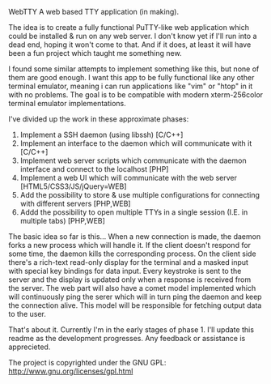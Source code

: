 WebTTY
A web based TTY application (in making).

The idea is to create a fully functional PuTTY-like web application which could be installed & run on any web server. I don't know yet if I'll run into a dead end, hoping it won't come to that. And if it does, at least it will have been a fun project which taught me something new.

I found some similar attempts to implement something like this, but none of them are good enough. I want this app to be fully functional like any other terminal emulator, meaning i can run applications like "vim" or "htop" in it with no problems. The goal is to be compatible with modern xterm-256color terminal emulator implementations.

I've divided up the work in these approximate phases:
1) Implement a SSH daemon (using libssh) [C/C++]
2) Implement an interface to the daemon which will communicate with it [C/C++]
3) Implement web server scripts which communicate with the daemon interface and connect to the localhost [PHP]
4) Implement a web UI which will communicate with the web server [HTML5/CSS3/JS/jQuery=WEB]
5) Add the possibility to store & use multiple configurations for connecting with different servers [PHP,WEB]
6) Addd the possibility to open multiple TTYs in a single session (I.E. in multiple tabs) [PHP,WEB]

The basic idea so far is this... When a new connection is made, the daemon forks a new process which will handle it. If the client doesn't respond for some time, the daemon kills the corresponding process. On the client side there's a rich-text read-only display for the terminal and a masked input with special key bindings for data input. Every keystroke is sent to the server and the display is updated only when a response is received from the server. The web part will also have a comet model implemented which will continuously ping the serer which will in turn ping the daemon and keep the connection alive. This model will be responsible for fetching output data to the user.

That's about it. Currently I'm in the early stages of phase 1. I'll update this readme as the development progresses. Any feedback or assistance is apprecieted.

The project is copyrighted under the GNU GPL:
http://www.gnu.org/licenses/gpl.html
